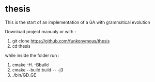 # thesis

This is the start of an implementation of a GA
with grammatical evolution

Download project manualy or with :
1. git clone https://github.com/funkonymous/thesis
2. cd thesis

while inside the folder run :
1. cmake -H. -Bbuild
2. cmake --build build -- -j3
3. ./bin/GD_GE
